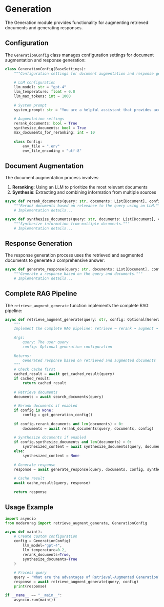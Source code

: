 # Generation

The Generation module provides functionality for augmenting retrieved documents and generating responses.

## Configuration

The `GenerationConfig` class manages configuration settings for document augmentation and response generation:

```python
class GenerationConfig(BaseSettings):
    """Configuration settings for document augmentation and response generation."""
    
    # LLM configuration
    llm_model: str = "gpt-4"
    llm_temperature: float = 0.0
    llm_max_tokens: int = 1000
    
    # System prompt
    system_prompt: str = "You are a helpful assistant that provides accurate information based on the provided context."
    
    # Augmentation settings
    rerank_documents: bool = True
    synthesize_documents: bool = True
    max_documents_for_reranking: int = 10
    
    class Config:
        env_file = ".env"
        env_file_encoding = "utf-8"
```

## Document Augmentation

The document augmentation process involves:

1. **Reranking**: Using an LLM to prioritize the most relevant documents
2. **Synthesis**: Extracting and combining information from multiple sources

```python
async def rerank_documents(query: str, documents: List[Document], config: Optional[GenerationConfig] = None):
    """Rerank documents based on relevance to the query using an LLM."""
    # Implementation details...

async def synthesize_documents(query: str, documents: List[Document], config: Optional[GenerationConfig] = None):
    """Synthesize information from multiple documents."""
    # Implementation details...
```

## Response Generation

The response generation process uses the retrieved and augmented documents to generate a comprehensive answer:

```python
async def generate_response(query: str, documents: List[Document], config: Optional[GenerationConfig] = None):
    """Generate a response based on the query and documents."""
    # Implementation details...
```

## Complete RAG Pipeline

The `retrieve_augment_generate` function implements the complete RAG pipeline:

```python
async def retrieve_augment_generate(query: str, config: Optional[GenerationConfig] = None):
    """
    Implement the complete RAG pipeline: retrieve → rerank → augment → generate.
    
    Args:
        query: The user query
        config: Optional generation configuration
        
    Returns:
        Generated response based on retrieved and augmented documents
    """
    # Check cache first
    cached_result = await get_cached_result(query)
    if cached_result:
        return cached_result
    
    # Retrieve documents
    documents = await search_documents(query)
    
    # Rerank documents if enabled
    if config is None:
        config = get_generation_config()
    
    if config.rerank_documents and len(documents) > 0:
        documents = await rerank_documents(query, documents, config)
    
    # Synthesize documents if enabled
    if config.synthesize_documents and len(documents) > 0:
        synthesized_content = await synthesize_documents(query, documents, config)
    else:
        synthesized_content = None
    
    # Generate response
    response = await generate_response(query, documents, config, synthesized_content)
    
    # Cache result
    await cache_result(query, response)
    
    return response
```

## Usage Example

```python
import asyncio
from modernrag import retrieve_augment_generate, GenerationConfig

async def main():
    # Create custom configuration
    config = GenerationConfig(
        llm_model="gpt-4",
        llm_temperature=0.2,
        rerank_documents=True,
        synthesize_documents=True
    )
    
    # Process query
    query = "What are the advantages of Retrieval-Augmented Generation?"
    response = await retrieve_augment_generate(query, config)
    print(response)

if __name__ == "__main__":
    asyncio.run(main())
```
